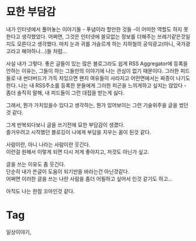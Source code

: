 묘한 부담감
=========

내가 인터넷에서 풀어놓는 이야기들 - 푸념이라 할만한 것들 -이 어떠한 역할도 하지 못한다고 생각했었다. 어쩌면, 그것은 인터넷에 쓸모없는 정보를 더해주는 쓰레기같은것일지도 모른다고 생각했다. 마치 눈과 귀를 거슬르게 하는 지하철의 공익광고(아니, 국가광고라고 해야하나...)들 처럼...

사실 내가 그렇다. 좋은 글들이 있는 많은 블로그라도 쉽게 RSS Aggregator에 등록을 안하는 이유는, 그들이 하는 그들만의 이야기에 나는 관심이 없기 때문이다. 그러한 피드들로 내 썬더버드가 가득 차있으면 왠지 여유들이 사라지고 어떤면에서는 짜증이 나기도 한다. 나는 내 RSS주소를 등록한 분들에게 그러한 피곤을 느끼게하고 싶지는 않았다 - 좀더 솔직히 말해, 내 피드들이 그런 대접을 받는게 싫다.

그래서, 뭔가 가치있을수 있다고 생각하는, 뭔가 있어보이는 그런 기술위주을 글을 썼던것 같다.

그게 반복되다보니 글을 쓰기전에 묘한 부담감이 생겼다. <br/>
즐거우려고 시작했던 블로깅이 나에게 부담을 지우는 꼴이 된것 같다.

사람이란, 아니 나라는 사람이란 웃긴다. <br/>
이런걸 원해서 이렇게 되면 다시 저게 좋아지고, 저것도 아닌가 싶고.

글을 쓰는 이유도 좀 웃긴다. <br/>
단순히 내가 쓴글이 도움이 되기만을 바라는건 아닌것같다. <br/>
어쩌면 이러한 글을 쓰는 나란 사람을 좀더 어필하고 싶어서 인것 같기도 하고...

아직도 나는 한참 꼬마인것 같다.

Tag
====
일상이야기,